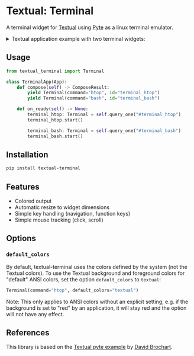 
# Textual: Terminal

A terminal widget for [Textual](https://github.com/Textualize/textual) using
[Pyte](https://github.com/selectel/pyte) as a linux terminal emulator.

<details><summary>Textual application example with two terminal widgets:</summary>

![textual_terminal](https://user-images.githubusercontent.com/922559/215332972-79db9e52-7688-4353-9fc1-11ccdd2ec36f.png)
    
</details>

## Usage

```python
from textual_terminal import Terminal

class TerminalApp(App):
    def compose(self) -> ComposeResult:
        yield Terminal(command="htop", id="terminal_htop")
        yield Terminal(command="bash", id="terminal_bash")

    def on_ready(self) -> None:
        terminal_htop: Terminal = self.query_one("#terminal_htop")
        terminal_htop.start()

        terminal_bash: Terminal = self.query_one("#terminal_bash")
        terminal_bash.start()
```

## Installation

```bash
pip install textual-terminal
```

## Features

* Colored output
* Automatic resize to widget dimensions
* Simple key handling (navigation, function keys)
* Simple mouse tracking (click, scroll)

## Options

### `default_colors`

By default, textual-terminal uses the colors defined by the system (not the
Textual colors). To use the Textual background and foreground colors for
"default" ANSI colors, set the option `default_colors` to `textual`:

```python
Terminal(command="htop", default_colors="textual")
```

Note: This only applies to ANSI colors without an explicit setting, e.g. if the
background is set to "red" by an application, it will stay red and the option
will not have any effect.

## References

This library is based on the
[Textual pyte example](https://github.com/selectel/pyte/blob/master/examples/terminal_emulator.py)
by [David Brochart](https://github.com/davidbrochart).
